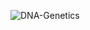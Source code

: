       
 ![DNA-Genetics](https://user-images.githubusercontent.com/110709707/225031263-0e8fcfe2-60f3-4e69-85b3-1ebe160331a1.gif)
 
